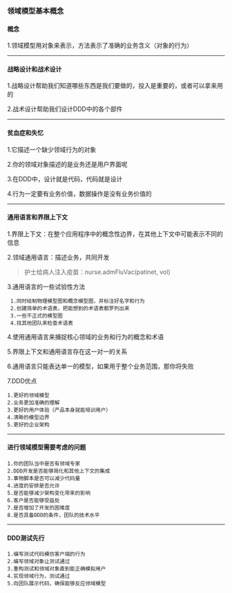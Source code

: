 ### 领域模型基本概念

#### 概念

1.领域模型用对象来表示，方法表示了准确的业务含义（对象的行为）


***

#### 战略设计和战术设计

1.战略设计帮助我们知道哪些东西是我们要做的，投入是重要的，或者可以拿来用的

2.战术设计帮助我们设计DDD中的各个部件

***

#### 贫血症和失忆

1.它描述一个缺少领域行为的对象

2.你的领域对象描述的是业务还是用户界面呢

3.在DDD中，设计就是代码，代码就是设计

4.行为一定要有业务价值，数据操作是没有业务价值的

***

#### 通用语言和界限上下文

1.界限上下文：在整个应用程序中的概念性边界，在其他上下文中可能表示不同的信息

2.领域通用语言：描述业务，共同开发

> 护士给病人注入疫苗：nurse.admFluVac(patinet, vol)

3.通用语言的一些试验性方法

     1.同时绘制物理模型图和概念模型图，并标注好名字和行为
     2.创建简单的术语表，把能想到的术语表都罗列出来
     3.一些不正式的模型图
     4.找其他团队来检查术语表

4.使用通用语言来捕捉核心领域的业务和行为的概念和术语

5.界限上下文和通用语言存在这一对一的关系

6.通用语言只能表达单一的模型，如果用于整个业务范围，那你将失败

7.DDD优点

    1.更好的领域模型
    2.业务更加准确的理解
    3.更好的用户体验（产品本身就能培训用户）
    4.清晰的模型边界
    5.更好的企业架构

***

#### 进行领域模型需要考虑的问题

    1.你的团队当中是否有领域专家
    2.DDD开发是否能够简化和其他上下文的集成
    3.事物脚本是否可以减少代码量
    4.进度的安排是否允许
    5.是否能够减少架构变化带来的影响
    6.客户是否能够受益处
    7.是否增加了开发的困难度
    8.是否具备DDD的条件，团队的技术水平

***

#### DDD测试先行

    1.编写测试代码模仿客户端的行为
    2.编写领域对象让测试通过
    3.重构测试和领域对象直到能正确模拟用户
    4.实现领域行为，测试通过
    5.向团队展示代码，确保能够反应领域模型

